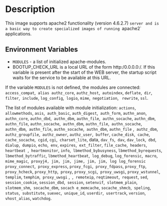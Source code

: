 # Description

This image supports apache2 functionality (version 4.6.2.7) `server
and is a basic way to create specialized images of running `apache2` applications.

## Environment Variables

- `MODULES` - a list of initialized apache-modules.
- BOOTUP_CHECK_URL is a local URL of the form http:/0.0.0.0:<PORT>/<PATH>. If this variable is present after the start of the WEB server, the startup script waits for the service to be available at this URL.

If the variable `MODULES` is not defined, the modules are connected:
`access_compat`,` alias authz_core`, `authz_host`,` autoindex`, `deflate`,` dir`, `filter`,` include`, `log_config`,` logio`, `mime`,` negotiation`, ` rewrite`, `ssl`.


The list of modules available with module initialization:
`actions`,` allowmethods`, `asis`,` auth_basic`, `auth_digest`,` auth_form`, `authn_anon`,` authn_core`, `authn_dbd`,` authn_dbm`, `authn_file`,` authn_socache`, `authn_dbm`,` authn_file`, `authn_socache`,` authn_dbm`, `authn_file`,` authn_socache`, `authn_dbm`,` authn_file`, `authn_socache`,` authn_dbm`, `authn_file` ,` authz_dbm`, `authz_groupfile`,` authz_owner`, `authz_user`,` buffer`, `cache_disk`,` cache`, `cache_socache`,` cgid`, `cgi`,` charset_lite`, data, `dav_fs`,` dav`, `dav_lock`,` dbd`, `dialup`,` dumpio`, `echo`,` env`, `expires`,` ext_filter`, `file_cache`,` headers`, `heartbeat `,` heartmonitor`, `info`,` lbmethod_bybusyness`, `lbmethod_byrequests`,` lbmethod_bytraffic`,
`lbmethod_heartbeat`,` log_debug`, `log_forensic`,` macro`, `mime_magic`,` proxyj4, jim, jim, jime, jim, jim, log log_forensic` `proxy_connect`,` proxy_express`, `proxy_fcgi`,` proxy_fdpass`, `proxy_ftp`,` proxy_hcheck`, `proxy_http`,` proxy`, `proxy_scgi`,` proxy_uwsgi`, `proxy_wstunnel`, `templim`, `temphim`,` proxy_uwsgi` ,` `,` remoteip`, `reqtimeout`,` request`, `sed`,` session_cookie`, `session_dbd`,` session`, `setenvif`,` slotmem_plain`, `slotmem_shm`,` socache_dbm`, `socach e_memcache`, `socache_shmcb`,` speling`, `status`,` substitute`, `suexec`,` unique_id`, `userdir`,` usertrack`, `version`,` vhost_alias`, `watchdog`.
